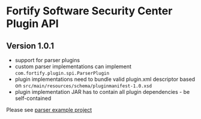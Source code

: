 # Fortify Software Security Center Plugin API
## Version 1.0.1
- support for parser plugins
- custom parser implementations can implement `com.fortify.plugin.spi.ParserPlugin`
- plugin implementations need to bundle valid plugin.xml descriptor based on  `src/main/resources/schema/pluginmanifest-1.0.xsd`
- plugin implementation JAR has to contain all plugin dependencies - be self-contained

Please see [parser example project](https://github.com/fortify/sample-parser "Sample Parser")

